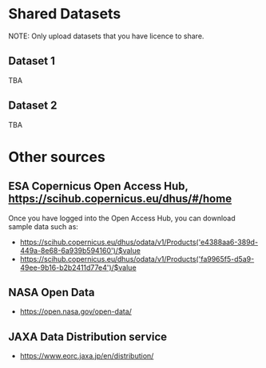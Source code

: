# Shared Datasets

NOTE: Only upload datasets that you have licence to share.

## Dataset 1

TBA

## Dataset 2

TBA

# Other sources

## ESA Copernicus Open Access Hub, https://scihub.copernicus.eu/dhus/#/home

Once you have logged into the Open Access Hub, you can download sample data such as:
* https://scihub.copernicus.eu/dhus/odata/v1/Products('e4388aa6-389d-449a-8e68-6a939b594160')/$value
* https://scihub.copernicus.eu/dhus/odata/v1/Products('fa9965f5-d5a9-49ee-9b16-b2b2411d77e4')/$value

## NASA Open Data

* https://open.nasa.gov/open-data/

## JAXA Data Distribution service

* https://www.eorc.jaxa.jp/en/distribution/
